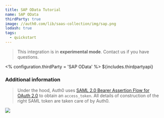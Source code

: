 ```yaml
---
title: SAP OData Tutorial
name: SAP OData
thirdParty: true
image: //auth0.com/lib/saas-collection/img/sap.png
lodash: true
tags:
  - quickstart
---
```

> This integration is in __experimental mode__. Contact us if you have questions.

<% configuration.thirdParty = 'SAP OData' %>
${includes.thirdpartyapi}

### Additional information

> Under the hood, Auth0 uses [SAML 2.0 Bearer Assertion Flow for OAuth 2.0](http://help.sap.com/saphelp_nw74/helpdata/en/12/41087770d9441682e3e02958997846/content.htm) to obtain an `access_token`. All details of construction of the right SAML token are taken care of by Auth0.

![](https://docs.google.com/drawings/d/1cG4mJy742ZW1ixcMdh3XZmRPxRJldt5pax5ktfb6Ff4/pub?w=744&amp;h=425)
